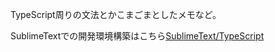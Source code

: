 TypeScript周りの文法とかこまごまとしたメモなど。

SublimeTextでの開発環境構築はこちら[SublimeText/TypeScript](../SublimeText/TypeScript.md)
